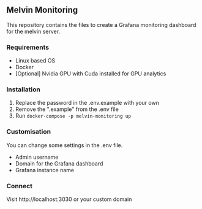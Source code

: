 ## Melvin Monitoring

This repository contains the files to create a Grafana monitoring dashboard for the melvin server.

### Requirements
- Linux based OS
- Docker
- [Optional] Nvidia GPU with Cuda installed for GPU analytics

### Installation
1. Replace the password in the .env.example with your own
2. Remove the ".example" from the .env file
3. Run `docker-compose -p melvin-monitoring up`

### Customisation
You can change some settings in the .env file.

- Admin username
- Domain for the Grafana dashboard
- Grafana instance name

### Connect
Visit http://localhost:3030 or your custom domain